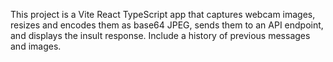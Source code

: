 <!-- Use this file to provide workspace-specific custom instructions to Copilot. For more details, visit https://code.visualstudio.com/docs/copilot/copilot-customization#_use-a-githubcopilotinstructionsmd-file -->

This project is a Vite React TypeScript app that captures webcam images, resizes and encodes them as base64 JPEG, sends them to an API endpoint, and displays the insult response. Include a history of previous messages and images.
